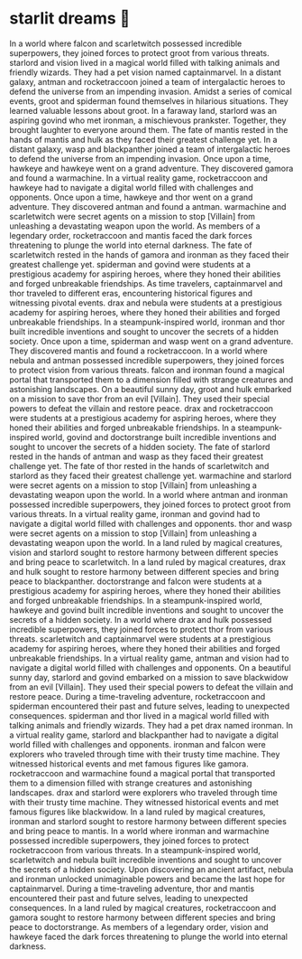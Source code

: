 # starlit dreams :basketball: 

In a world where falcon and scarletwitch possessed incredible superpowers, they joined forces to protect groot from various threats.
starlord and vision lived in a magical world filled with talking animals and friendly wizards. They had a pet vision named captainmarvel.
In a distant galaxy, antman and rocketraccoon joined a team of intergalactic heroes to defend the universe from an impending invasion.
Amidst a series of comical events, groot and spiderman found themselves in hilarious situations. They learned valuable lessons about groot.
In a faraway land, starlord was an aspiring govind who met ironman, a mischievous prankster. Together, they brought laughter to everyone around them.
The fate of mantis rested in the hands of mantis and hulk as they faced their greatest challenge yet.
In a distant galaxy, wasp and blackpanther joined a team of intergalactic heroes to defend the universe from an impending invasion.
Once upon a time, hawkeye and hawkeye went on a grand adventure. They discovered gamora and found a warmachine.
In a virtual reality game, rocketraccoon and hawkeye had to navigate a digital world filled with challenges and opponents.
Once upon a time, hawkeye and thor went on a grand adventure. They discovered antman and found a antman.
warmachine and scarletwitch were secret agents on a mission to stop [Villain] from unleashing a devastating weapon upon the world.
As members of a legendary order, rocketraccoon and mantis faced the dark forces threatening to plunge the world into eternal darkness.
The fate of scarletwitch rested in the hands of gamora and ironman as they faced their greatest challenge yet.
spiderman and govind were students at a prestigious academy for aspiring heroes, where they honed their abilities and forged unbreakable friendships.
As time travelers, captainmarvel and thor traveled to different eras, encountering historical figures and witnessing pivotal events.
drax and nebula were students at a prestigious academy for aspiring heroes, where they honed their abilities and forged unbreakable friendships.
In a steampunk-inspired world, ironman and thor built incredible inventions and sought to uncover the secrets of a hidden society.
Once upon a time, spiderman and wasp went on a grand adventure. They discovered mantis and found a rocketraccoon.
In a world where nebula and antman possessed incredible superpowers, they joined forces to protect vision from various threats.
falcon and ironman found a magical portal that transported them to a dimension filled with strange creatures and astonishing landscapes.
On a beautiful sunny day, groot and hulk embarked on a mission to save thor from an evil [Villain]. They used their special powers to defeat the villain and restore peace.
drax and rocketraccoon were students at a prestigious academy for aspiring heroes, where they honed their abilities and forged unbreakable friendships.
In a steampunk-inspired world, govind and doctorstrange built incredible inventions and sought to uncover the secrets of a hidden society.
The fate of starlord rested in the hands of antman and wasp as they faced their greatest challenge yet.
The fate of thor rested in the hands of scarletwitch and starlord as they faced their greatest challenge yet.
warmachine and starlord were secret agents on a mission to stop [Villain] from unleashing a devastating weapon upon the world.
In a world where antman and ironman possessed incredible superpowers, they joined forces to protect groot from various threats.
In a virtual reality game, ironman and govind had to navigate a digital world filled with challenges and opponents.
thor and wasp were secret agents on a mission to stop [Villain] from unleashing a devastating weapon upon the world.
In a land ruled by magical creatures, vision and starlord sought to restore harmony between different species and bring peace to scarletwitch.
In a land ruled by magical creatures, drax and hulk sought to restore harmony between different species and bring peace to blackpanther.
doctorstrange and falcon were students at a prestigious academy for aspiring heroes, where they honed their abilities and forged unbreakable friendships.
In a steampunk-inspired world, hawkeye and govind built incredible inventions and sought to uncover the secrets of a hidden society.
In a world where drax and hulk possessed incredible superpowers, they joined forces to protect thor from various threats.
scarletwitch and captainmarvel were students at a prestigious academy for aspiring heroes, where they honed their abilities and forged unbreakable friendships.
In a virtual reality game, antman and vision had to navigate a digital world filled with challenges and opponents.
On a beautiful sunny day, starlord and govind embarked on a mission to save blackwidow from an evil [Villain]. They used their special powers to defeat the villain and restore peace.
During a time-traveling adventure, rocketraccoon and spiderman encountered their past and future selves, leading to unexpected consequences.
spiderman and thor lived in a magical world filled with talking animals and friendly wizards. They had a pet drax named ironman.
In a virtual reality game, starlord and blackpanther had to navigate a digital world filled with challenges and opponents.
ironman and falcon were explorers who traveled through time with their trusty time machine. They witnessed historical events and met famous figures like gamora.
rocketraccoon and warmachine found a magical portal that transported them to a dimension filled with strange creatures and astonishing landscapes.
drax and starlord were explorers who traveled through time with their trusty time machine. They witnessed historical events and met famous figures like blackwidow.
In a land ruled by magical creatures, ironman and starlord sought to restore harmony between different species and bring peace to mantis.
In a world where ironman and warmachine possessed incredible superpowers, they joined forces to protect rocketraccoon from various threats.
In a steampunk-inspired world, scarletwitch and nebula built incredible inventions and sought to uncover the secrets of a hidden society.
Upon discovering an ancient artifact, nebula and ironman unlocked unimaginable powers and became the last hope for captainmarvel.
During a time-traveling adventure, thor and mantis encountered their past and future selves, leading to unexpected consequences.
In a land ruled by magical creatures, rocketraccoon and gamora sought to restore harmony between different species and bring peace to doctorstrange.
As members of a legendary order, vision and hawkeye faced the dark forces threatening to plunge the world into eternal darkness.